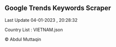 

## Google Trends Keywords Scraper 
 
Last Update 04-01-2023 , 20:28:32

Country List :
VIETNAM.json



© Abdul Muttaqin 
